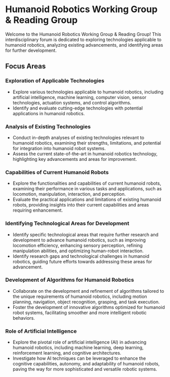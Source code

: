 # Humanoid Robotics Working Group & Reading Group

Welcome to the Humanoid Robotics Working Group & Reading Group! This interdisciplinary forum is dedicated to exploring technologies applicable to humanoid robotics, analyzing existing advancements, and identifying areas for further development.

## Focus Areas

### Exploration of Applicable Technologies
- Explore various technologies applicable to humanoid robotics, including artificial intelligence, machine learning, computer vision, sensor technologies, actuation systems, and control algorithms.
- Identify and evaluate cutting-edge technologies with potential applications in humanoid robotics.

### Analysis of Existing Technologies
- Conduct in-depth analyses of existing technologies relevant to humanoid robotics, examining their strengths, limitations, and potential for integration into humanoid robot systems.
- Assess the current state-of-the-art in humanoid robotics technology, highlighting key advancements and areas for improvement.

### Capabilities of Current Humanoid Robots
- Explore the functionalities and capabilities of current humanoid robots, examining their performance in various tasks and applications, such as locomotion, manipulation, interaction, and perception.
- Evaluate the practical applications and limitations of existing humanoid robots, providing insights into their current capabilities and areas requiring enhancement.

### Identifying Technological Areas for Development
- Identify specific technological areas that require further research and development to advance humanoid robotics, such as improving locomotion efficiency, enhancing sensory perception, refining manipulation abilities, and optimizing human-robot interaction.
- Identify research gaps and technological challenges in humanoid robotics, guiding future efforts towards addressing these areas for advancement.

### Development of Algorithms for Humanoid Robotics
- Collaborate on the development and refinement of algorithms tailored to the unique requirements of humanoid robotics, including motion planning, navigation, object recognition, grasping, and task execution.
- Foster the development of innovative algorithms optimized for humanoid robot systems, facilitating smoother and more intelligent robotic behaviors.

### Role of Artificial Intelligence
- Explore the pivotal role of artificial intelligence (AI) in advancing humanoid robotics, including machine learning, deep learning, reinforcement learning, and cognitive architectures.
- Investigate how AI techniques can be leveraged to enhance the cognitive capabilities, autonomy, and adaptability of humanoid robots, paving the way for more sophisticated and versatile robotic systems.
